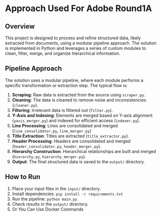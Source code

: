 # Approach Used For Adobe Round1A

## Overview

This project is designed to process and refine structured data, likely extracted from documents, using a modular pipeline approach. The solution is implemented in Python and leverages a series of custom modules to clean, filter, merge, and organize hierarchical information.

## Pipeline Approach

The solution uses a modular pipeline, where each module performs a specific transformation or extraction step. The typical flow is:

1. **Scraping**: Raw data is extracted from the source using `scraper.py`.
2. **Cleaning**: The data is cleaned to remove noise and inconsistencies (`cleaner.py`).
3. **Filtering**: Irrelevant data is filtered out (`filter.py`).
4. **Y-Axis and Indexing**: Elements are merged based on Y-axis alignment (`yaxis_merger.py`) and indexed for efficient access (`indexer.py`).
5. **Line Processing**: Lines are consolidated and merged (`line_consolidator.py`, `line_merger.py`)
6. **Title Extraction**: Titles are extracted (`title_extractor.py`).
7. **Header Processing**: Headers are consolidated and merged (`header_consolidator.py`, `header_merger.py`).
8. **Hierarchy Construction**: Hierarchical relationships are built and merged (`hierarchy.py`, `hierarchy_merger.py`).
9. **Output**: The final structured data is saved to the `output/` directory.

## How to Run

1. Place your input files in the `input/` directory.
2. Install dependencies: `pip install -r requirements.txt`
3. Run the pipeline: `python main.py`
4. Check results in the `output/` directory.
5. Or You Can Use Docker Commands
